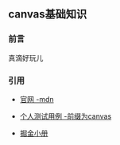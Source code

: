 ## canvas基础知识

### 前言

真滴好玩儿

### 引用

- [官网 -mdn](https://developer.mozilla.org/zh-CN/docs/Web/API/Canvas_API/Tutorial/Basic_usage)

- [个人测试用例 -前缀为canvas](https://codepen.io/careteenL/)

- [掘金小册](https://juejin.im/book/5a0ab8e2f265da43111fbab2/section/5a0ab8e26fb9a0451170a622)